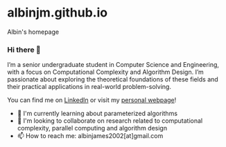 # albinjm.github.io
Albin's homepage

### Hi there 👋

I’m a senior undergraduate student in Computer Science and Engineering, with a focus on Computational Complexity and Algorithm Design. I’m passionate about exploring the theoretical foundations of these fields and their practical applications in real-world problem-solving.

You can find me on [LinkedIn](https://in.linkedin.com/in/albinjm/) or visit my [personal webpage](https://albinjm.github.io/)!

- 🌱 I'm currently learning about parameterized algorithms
- 👯 I'm looking to collaborate on research related to computational complexity, parallel computing and algorithm design
- 📫 How to reach me: albinjames2002[at]gmail.com

<!-- - 🔭 I'm currently working on ... -->
<!-- - 🤔 I'm looking for help with ... -->
<!-- - 💬 Ask me about ... -->
<!-- - 😄 Pronouns: ... -->
<!-- - ⚡ Fun fact: ... -->

